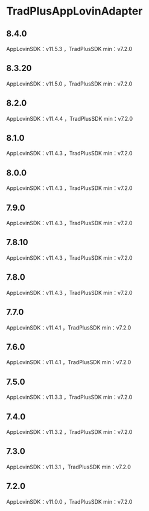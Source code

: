 # TradPlusAppLovinAdapter

## 8.4.0

AppLovinSDK：v11.5.3 ，TradPlusSDK min：v7.2.0

## 8.3.20

AppLovinSDK：v11.5.0 ，TradPlusSDK min：v7.2.0

## 8.2.0

AppLovinSDK：v11.4.4 ，TradPlusSDK min：v7.2.0

## 8.1.0

AppLovinSDK：v11.4.3 ，TradPlusSDK min：v7.2.0

## 8.0.0

AppLovinSDK：v11.4.3 ，TradPlusSDK min：v7.2.0

## 7.9.0

AppLovinSDK：v11.4.3 ，TradPlusSDK min：v7.2.0

## 7.8.10

AppLovinSDK：v11.4.3 ，TradPlusSDK min：v7.2.0

## 7.8.0

AppLovinSDK：v11.4.3 ，TradPlusSDK min：v7.2.0

## 7.7.0

AppLovinSDK：v11.4.1 ，TradPlusSDK min：v7.2.0

## 7.6.0

AppLovinSDK：v11.4.1 ，TradPlusSDK min：v7.2.0

## 7.5.0

AppLovinSDK：v11.3.3 ，TradPlusSDK min：v7.2.0

## 7.4.0

AppLovinSDK：v11.3.2 ，TradPlusSDK min：v7.2.0

## 7.3.0

AppLovinSDK：v11.3.1 ，TradPlusSDK min：v7.2.0

## 7.2.0

AppLovinSDK：v11.0.0 ，TradPlusSDK min：v7.2.0